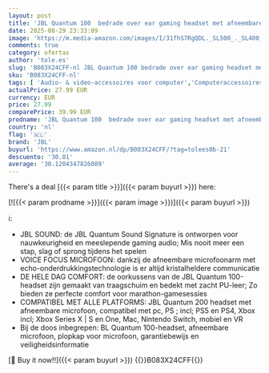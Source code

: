 ```yaml
---
layout: post
title: 'JBL Quantum 100  bedrade over ear gaming headset met afneembare microfoon  compatibel met pc en spelcomputers  in zwart'
date: 2025-08-29 23:33:09
image: 'https://m.media-amazon.com/images/I/31fhS7RgQDL._SL500_._SL400_.jpg'
comments: true
category: ofertas
author: 'tole.es'
slug: 'B083X24CFF-nl JBL Quantum 100 bedrade over ear gaming headset met...'
sku: 'B083X24CFF-nl'
tags: [ 'Audio- & video-accessoires voor computer','Computeraccessoires','Computers, onderdelen & accessoires','Elektronica','Pc headsets','jbl','🇳🇱', ]
actualPrice: 27.99 EUR
currency: EUR
price: 27.99
comparePrice: 39.99 EUR
prodname: 'JBL Quantum 100  bedrade over ear gaming headset met afneembare microfoon  compatibel met pc en spelcomputers  in zwart'
country: 'nl'
flag: '🇳🇱'
brand: 'JBL'
buyurl: 'https://www.amazon.nl/dp/B083X24CFF/?tag=tolees0b-21'
descuento: '30.01'
average: '30.1204347826089'
---
```


There's a deal [{{< param title >}}]({{< param buyurl >}})  here:

[![{{< param prodname >}}]({{< param image >}})]({{< param buyurl >}})

ℹ️:

- JBL SOUND: de JBL Quantum Sound Signature is ontworpen voor nauwkeurigheid en meeslepende gaming audio; Mis nooit meer een stap, slag of sprong tijdens het spelen
- VOICE FOCUS MICROFOON: dankzij de afneembare microfoonarm met echo-onderdrukkingstechnologie is er altijd kristalheldere communicatie
- DE HELE DAG COMFORT: de oorkussens van de JBL Quantum 100-headset zijn gemaakt van traagschuim en bedekt met zacht PU-leer; Zo bieden ze perfecte comfort voor marathon-gamesessies
- COMPATIBEL MET ALLE PLATFORMS: JBL Quantum 200 headset met afneembare microfoon, compatibel met pc, PS ; incl; PS5 en PS4, Xbox incl; Xbox Series X | S en One, Mac, Nintendo Switch, mobiel en VR
- Bij de doos inbegrepen: BL Quantum 100-headset, afneembare microfoon, plopkap voor microfoon, garantiebewijs en veiligheidsinformatie

[🛒 Buy it now!!]({{< param buyurl >}})
{{<world>}}B083X24CFF{{</world>}}
